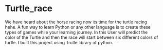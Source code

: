 # Turtle_race
We have heard about the horse racing now its time for the turtle racing hehe.
A fun way to learn Python or any other language is to create these types of games while your learning journey.
In this User will predict the color of the Turtle and then the race will start between six different colors of turtle.
I built this project using Trutle library of python.
